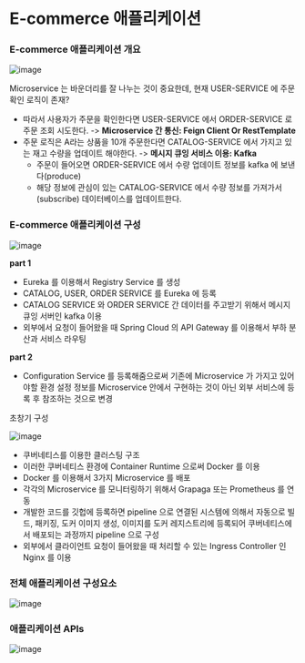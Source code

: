 # E-commerce 애플리케이션

### E-commerce 애플리케이션 개요

![image](https://user-images.githubusercontent.com/83503188/192980834-c00324c0-b379-40e4-b241-94a3b6addf73.png)

Microservice 는 바운더리를 잘 나누는 것이 중요한데, 현재 USER-SERVICE 에 주문확인 로직이 존재?

- 따라서 사용자가 주문을 확인한다면 USER-SERVICE 에서 ORDER-SERVICE 로 주문 조회 시도한다. -> **Microservice 간 통신: Feign Client Or RestTemplate**
- 주문 로직은 A라는 상품을 10개 주문한다면 CATALOG-SERVICE 에서 가지고 있는 재고 수량을 업데이트 해야한다. -> **메시지 큐잉 서비스 이용: Kafka**
  - 주문이 들어오면 ORDER-SERVICE 에서 수량 업데이트 정보를 kafka 에 보낸다(produce)
  - 해당 정보에 관심이 있는 CATALOG-SERVICE 에서 수량 정보를 가져가서(subscribe) 데이터베이스를 업데이트한다.

### E-commerce 애플리케이션 구성

![image](https://user-images.githubusercontent.com/83503188/192985634-917fbb05-3bef-4ce0-b638-5007a83895fa.png)

**part 1**
- Eureka 를 이용해서 Registry Service 를 생성
- CATALOG, USER, ORDER SERVICE 를 Eureka 에 등록
- CATALOG SERVICE 와 ORDER SERVICE 간 데이터를 주고받기 위해서 메시지 큐잉 서버인 kafka 이용
- 외부에서 요청이 들어왔을 때 Spring Cloud 의 API Gateway 를 이용해서 부하 분산과 서비스 라우팅

**part 2**
- Configuration Service 를 등록해줌으로써 기존에 Microservice 가 가지고 있어야할 환경 설정 정보를 Microservice 안에서 구현하는 것이 아닌 외부 서비스에 등록 후 참조하는 것으로 변경

초창기 구성

![image](https://user-images.githubusercontent.com/83503188/192987513-f3d56460-877b-4c41-a0ba-d6da67c68dff.png)

- 쿠버네티스를 이용한 클러스팅 구조
- 이러한 쿠버네티스 환경에 Container Runtime 으로써 Docker 를 이용
- Docker 를 이용해서 3가지 Microservice 를 배포
- 각각의 Microservice 를 모니터링하기 위해서 Grapaga 또는 Prometheus 를 연동
- 개발한 코드를 깃헙에 등록하면 pipeline 으로 연결된 시스템에 의해서 자동으로 빌드, 패키징, 도커 이미지 생성, 이미지를 도커 레지스트리에 등록되어 쿠버네티스에서 배포되는 과정까지 pipeline 으로 구성
- 외부에서 클라이언트 요청이 들어왔을 때 처리할 수 있는 Ingress Controller 인 Nginx 를 이용

### 전체 애플리케이션 구성요소

![image](https://user-images.githubusercontent.com/83503188/192987692-4e5be500-8fc5-443e-b72d-a7317eda769b.png)

### 애플리케이션 APIs

![image](https://user-images.githubusercontent.com/83503188/192988051-ea8931b2-9622-4e91-8295-376c3d6e3a3d.png)
